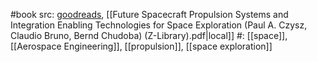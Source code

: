 #book 
src: [goodreads](https://www.goodreads.com/book/show/6300263-future-spacecraft-propulsion-systems), [[Future Spacecraft Propulsion Systems and Integration Enabling Technologies for Space Exploration (Paul A. Czysz, Claudio Bruno, Bernd Chudoba) (Z-Library).pdf|local]] 
#: [[space]], [[Aerospace Engineering]], [[propulsion]], [[space exploration]] 

